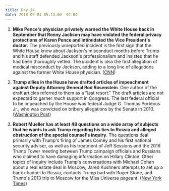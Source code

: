 ```yaml
---
title: Day 34
date: 2018-05-01 05:14:00 -07:00
---
```


1. **Mike Pence's physician privately warned the White House back in September that Ronny Jackson may have violated the federal privacy protections of Karen Pence and intimidated the Vice President's doctor**. The previously unreported incident is the first sign that the White House knew about Jackson's misconduct months before Trump and his staff defended Jackson's professionalism and insisted that he had been thoroughly vetted. The incident is also the first allegation of medical misconduct by Jackson, adding to a  long line of allegations against the former White House physician. ([CNN](https://www.cnn.com/2018/04/30/politics/karen-pence-doctor-privacy-ronny-jackson/index.html))

2. **Trump allies in the House have drafted articles of impeachment against Deputy Attorney General Rod Rosenstein**. One author of the draft articles referred to them as a "last resort." The draft articles are not expected to garner much support in Congress. The last federal official to be impeached by the House was federal Judge G. Thomas Porteous Jr., who was convicted on bribery allegations by the Senate in 2010. ([Washington Post](https://www.washingtonpost.com/politics/trump-allied-house-conservatives-draft-articles-of-impeachment-against-rosenstein-as-last-resort/2018/04/30/d78af412-4c97-11e8-b725-92c89fe3ca4c_story.html?utm_term=.3dae898bc378))

3. **Robert Mueller has at least 48 questions on a wide array of subjects that he wants to ask Trump regarding his ties to Russia and alleged obstruction of the special counsel's inquiry**. The questions deal primarily with Trump's firing of James Comey and his first national security adviser, as well as his treatment of Jeff Sessions and the 2016 Trump Tower meeting between Trump campaign officials and Russians who claimed to have damaging information on Hillary Clinton. Other topics of inquiry include Trump's conversations with Michael Cohen about a real estate deal in Moscow, Jared Kushners attempts to set up a back channel to Russia, contacts Trump had with Roger Stone, and Trump's 2013 trip to Moscow for the Miss Universe pageant. ([New York Times](https://www.nytimes.com/2018/04/30/us/politics/robert-mueller-questions-trump.html))  